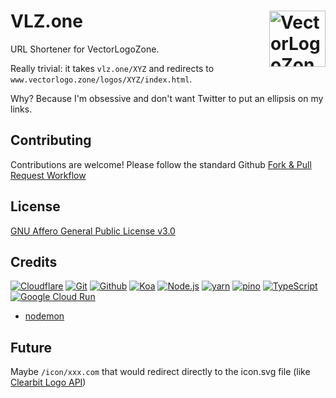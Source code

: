 # VLZ.one [<img alt="VectorLogoZone Logo" src="https://vlz.one/favicon.svg" height="90" align="right" />](https://www.vectorlogo.zone/)

URL Shortener for VectorLogoZone.  

Really trivial: it takes `vlz.one/XYZ` and redirects to `www.vectorlogo.zone/logos/XYZ/index.html`.

Why?  Because I'm obsessive and don't want Twitter to put an ellipsis on my links.

## Contributing

Contributions are welcome!  Please follow the standard Github [Fork & Pull Request Workflow](https://gist.github.com/Chaser324/ce0505fbed06b947d962)

## License

[GNU Affero General Public License v3.0](LICENSE.txt)

## Credits

[![Cloudflare](https://www.vectorlogo.zone/logos/cloudflare/cloudflare-ar21.svg)](https://www.cloudflare.com/ "CDN")
[![Git](https://www.vectorlogo.zone/logos/git-scm/git-scm-ar21.svg)](https://git-scm.com/ "Version control")
[![Github](https://www.vectorlogo.zone/logos/github/github-ar21.svg)](https://github.com/ "Code hosting")
[![Koa](https://www.vectorlogo.zone/logos/koajs/koajs-ar21.svg)](https://koajs.com/ "Web framework")
[![Node.js](https://www.vectorlogo.zone/logos/nodejs/nodejs-ar21.svg)](https://nodejs.org/ "Application Server")
[![yarn](https://www.vectorlogo.zone/logos/yarnpkg/yarnpkg-ar21.svg)](https://www.yarnpkg.com/ "JS Package Management")
[![pino](https://www.vectorlogo.zone/logos/getpinoio/getpinoio-ar21.svg)](https://www.getpino.io/ "Logging")
[![TypeScript](https://www.vectorlogo.zone/logos/typescriptlang/typescriptlang-ar21.svg)](https://www.typescriptlang.org/ "Programming Language")
[![Google Cloud Run](https://www.vectorlogo.zone/logos/google/google-ar21.svg)](https://cloud.google.com/run/ "Hosting")

* [nodemon](https://nodemon.io/)

## Future

Maybe `/icon/xxx.com` that would redirect directly to the icon.svg file (like [Clearbit Logo API](https://clearbit.com/docs#logo-api))
